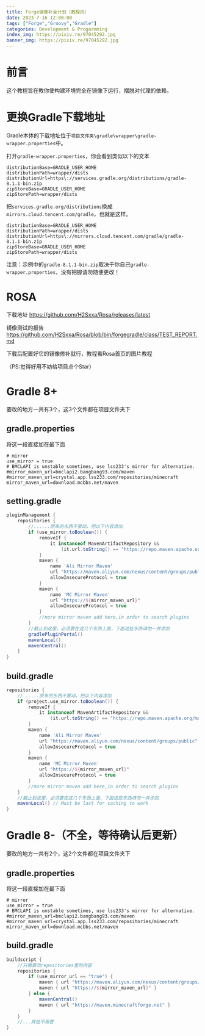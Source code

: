 ```yaml
---
title: Forge镜像补全计划（教程向）
date: 2023-7-16 12:00:00
tags: ["Forge","Groovy","Gradle"]
categories: Development & Progarmming
index_img: https://pixiv.re/97045292.jpg
banner_img: https://pixiv.re/97045292.jpg
---
```


# 前言

这个教程旨在教你使构建环境完全在镜像下运行，摆脱对代理的依赖。

# 更换Gradle下载地址

Gradle本体的下载地址位于`项目文件夹\gradle\wrapper\gradle-wrapper.properties`中。

打开`gradle-wrapper.properties`，你会看到类似以下的文本

```
distributionBase=GRADLE_USER_HOME
distributionPath=wrapper/dists
distributionUrl=https\://services.gradle.org/distributions/gradle-8.1.1-bin.zip
zipStoreBase=GRADLE_USER_HOME
zipStorePath=wrapper/dists
```

把`services.gradle.org/distributions`换成`mirrors.cloud.tencent.com/gradle`，也就是这样。

```
distributionBase=GRADLE_USER_HOME
distributionPath=wrapper/dists
distributionUrl=https\://mirrors.cloud.tencent.com/gradle/gradle-8.1.1-bin.zip
zipStoreBase=GRADLE_USER_HOME
zipStorePath=wrapper/dists
```

注意：示例中的`gradle-8.1.1-bin.zip`取决于你自己`gradle-wrapper.properties`，没有把握请勿随便更改！

# ROSA

下载地址 https://github.com/H2Sxxa/Rosa/releases/latest

镜像测试的报告 https://github.com/H2Sxxa/Rosa/blob/bin/forgegradle/class/TEST_REPORT.md

下载后配置好它的镜像修补就行，教程看Rosa首页的图片教程

（PS:觉得好用不妨给项目点个Star）

# Gradle 8+

要改的地方一共有3个，这3个文件都在项目文件夹下

## gradle.properties

将这一段直接加在最下面

```
# mirror
use_mirror = true
# BMCLAPI is unstable sometimes, use lss233's mirror for alternative.
#mirror_maven_url=bmclapi2.bangbang93.com/maven
#mirror_maven_url=crystal.app.lss233.com/repositories/minecraft
mirror_maven_url=download.mcbbs.net/maven
```

## setting.gradle

```groovy
pluginManagement {
    repositories {
        //......原来的东西不要动，把以下内容添加
        if (use_mirror.toBoolean()) {
            removeIf {
                it instanceof MavenArtifactRepository &&
                    (it.url.toString() == "https://repo.maven.apache.org/maven2/")
            }
            maven {
                name 'Ali Mirror Maven'
                url "https://maven.aliyun.com/nexus/content/groups/public"
                allowInsecureProtocol = true
            }
            maven {
                name 'MC Mirror Maven'
                url "https://${mirror_maven_url}"
                allowInsecureProtocol = true
            }
            //more mirror maven add here,in order to search plugins
        }
		//截止到这里，必须要在这几个东西上面，下面这些东西请勿一并添加
        gradlePluginPortal()
        mavenLocal()
        mavenCentral()
    }
}
```

## build.gradle

```groovy
repositories {
    //......原来的东西不要动，把以下内容添加
    if (project.use_mirror.toBoolean()) {
        removeIf {
            it instanceof MavenArtifactRepository &&
                (it.url.toString() == "https://repo.maven.apache.org/maven2/")
        }
        maven {
            name 'Ali Mirror Maven'
            url "https://maven.aliyun.com/nexus/content/groups/public"
            allowInsecureProtocol = true
        }
        maven {
            name 'MC Mirror Maven'
            url "https://${mirror_maven_url}"
            allowInsecureProtocol = true
        }
        //more mirror maven add here,in order to search plugins
    }
    //截止到这里，必须要在这几个东西上面，下面这些东西请勿一并添加
    mavenLocal() // Must be last for caching to work
}
```

# Gradle 8-（不全，等待确认后更新）

要改的地方一共有2个，这2个文件都在项目文件夹下

## gradle.properties

将这一段直接加在最下面

```
# mirror
use_mirror = true
# BMCLAPI is unstable sometimes, use lss233's mirror for alternative.
#mirror_maven_url=bmclapi2.bangbang93.com/maven
#mirror_maven_url=crystal.app.lss233.com/repositories/minecraft
mirror_maven_url=download.mcbbs.net/maven
```

## build.gradle

```groovy
buildscript {
    //只需要改repositories里的内容
    repositories {
        if (use_mirror_url == "true") {
            maven { url "https://maven.aliyun.com/nexus/content/groups/public" }
            maven { url "https://${mirror_maven_url}" }
        } else {
            mavenCentral()
            maven { url "https://maven.minecraftforge.net" }
        }
    }
	//...其他不用管
}
```

